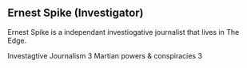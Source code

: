 Ernest Spike (Investigator)
---------------------------

Ernest Spike is a independant investiogative journalist that lives in The Edge.





Investagtive Journalism        3
Martian powers & conspiracies  3





